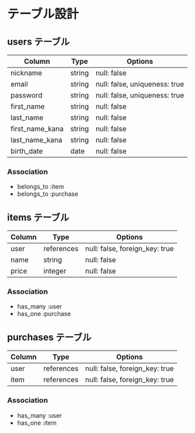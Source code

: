 # テーブル設計

## users テーブル

| Column       | Type   | Options         |
| ------------ | ------ | --------------- |
| nickname     | string | null: false     |
| email        | string | null: false, uniqueness: true |
| password     | string | null: false, uniqueness: true |
| first_name   | string | null: false     |
| last_name    | string | null: false     |
| first_name_kana   | string | null: false     |
| last_name_kana    | string | null: false     |
| birth_date   | date   | null: false     |

### Association
- belongs_to :item
- belongs_to :purchase


## items テーブル

| Column | Type   | Options     |
| ------ | ------ | ----------- |
| user   | references | null: false, foreign_key: true |
| name   | string | null: false |
| price  | integer | null: false |

### Association
- has_many :user
- has_one :purchase

## purchases テーブル

| Column  | Type       | Options                        |
| ------- | ---------- | ------------------------------ |
| user    | references | null: false, foreign_key: true |
| item    | references | null: false, foreign_key: true |

### Association
- has_many :user
- has_one :item
